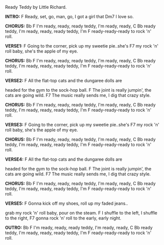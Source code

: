 Ready Teddy by Little Richard.

**INTRO:**
F
Ready, set, go, man, go, I got a girl that 
Dm7
I love so.
 
**CHORUS:**
    Bb                             F
I'm ready, ready, ready teddy, I'm ready, ready, 
                 C      Bb
ready teddy, I'm ready, ready, ready teddy, I'm 
F
ready-ready-ready to rock 'n' roll.
 
**VERSE1:**
F
Going to the corner, pick up my sweetie pie..she's 
                                 F7
my rock 'n' roll baby, she's the apple of my eye.
 
**CHORUS:**
    Bb                             F
I'm ready, ready, ready teddy, I'm ready, ready, 
                 C      Bb
ready teddy, I'm ready, ready, ready teddy, I'm 
F
ready-ready-ready to rock 'n' roll.
 
**VERSE2:**
F
All the flat-top cats and the dungaree dolls are 
 
headed for the gym to the sock-hop ball.
F
The joint is really jumpin', the cats are going wild.
                             F7
The music really sends me, I dig that crazy style.
 
**CHORUS:**
    Bb                             F
I'm ready, ready, ready teddy, I'm ready, ready, 
                 C      Bb
ready teddy, I'm ready, ready, ready teddy, I'm 
F
ready-ready-ready to rock 'n' roll.
 
**VERSE3:**
F
Going to the corner, pick up my sweetie pie..she's 
                                 F7
my rock 'n' roll baby, she's the apple of my eye.
 
**CHORUS:**
    Bb                             F
I'm ready, ready, ready teddy, I'm ready, ready, 
                 C      Bb
ready teddy, I'm ready, ready, ready teddy, I'm 
F
ready-ready-ready to rock 'n' roll.
 
**VERSE4:**
F
All the flat-top cats and the dungaree dolls are 
 
headed for the gym to the sock-hop ball.
F
The joint is really jumpin', the cats are going wild.
                             F7
The music really sends me, I dig that crazy style.
 
**CHORUS:**
    Bb                             F
I'm ready, ready, ready teddy, I'm ready, ready, 
                 C      Bb
ready teddy, I'm ready, ready, ready teddy, I'm 
F
ready-ready-ready to rock 'n' roll.
 
**VERSE5:**
F
Gonna kick off my shoes, roll up my faded jeans..
 
grab my rock 'n' roll baby, pour on the steam.
F
I shuffle to the left, I shuffle to the right,
                           F7
gonna rock 'n' roll to the early, early night.
 
**OUTRO:**
    Bb                             F
I'm ready, ready, ready teddy, I'm ready, ready, 
                 C      Bb
ready teddy, I'm ready, ready, ready teddy, I'm 
F
ready-ready-ready to rock 'n' roll.
